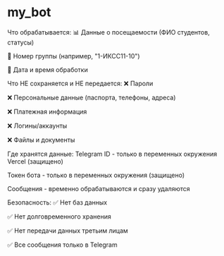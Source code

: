 # my_bot
Что обрабатывается:
📊 Данные о посещаемости (ФИО студентов, статусы)

🔢 Номер группы (например, "1-ИКСС11-10")

📅 Дата и время обработки

Что НЕ сохраняется и НЕ передается:
❌ Пароли

❌ Персональные данные (паспорта, телефоны, адреса)

❌ Платежная информация

❌ Логины/аккаунты

❌ Файлы и документы

Где хранятся данные:
Telegram ID - только в переменных окружения Vercel (защищено)

Токен бота - только в переменных окружения (защищено)

Сообщения - временно обрабатываются и сразу удаляются

Безопасность:
✅ Нет баз данных

✅ Нет долговременного хранения

✅ Нет передачи данных третьим лицам

✅ Все сообщения только в Telegram
